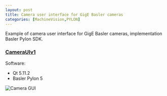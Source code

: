 ```yaml
---
layout: post
title: Camera user interface for GigE Basler cameras
categories: [MachineVision,PYLON]
---
```


Example of camera user interface for GigE Basler cameras, implementation Basler Pylon SDK.

### [CameraUIv1](https://codeleccz.github.io/CameraUIv1/)

Software:
- Qt 5.11.2
- Basler Pylon 5

![Camera GUI](https://codeleccz.github.io/CameraUIv1/Qt%20Pylon.png)
